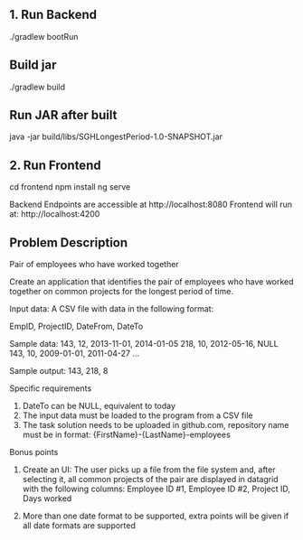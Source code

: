 ## 1. Run Backend
./gradlew bootRun

## Build jar
./gradlew build

## Run JAR after built
java -jar build/libs/SGHLongestPeriod-1.0-SNAPSHOT.jar


## 2. Run Frontend
cd frontend
npm install
ng serve

Backend Endpoints are accessible at http://localhost:8080
Frontend will run at: http://localhost:4200


## Problem Description
Pair of employees who have worked together

Create an application that identifies the pair of employees who have worked
together on common projects for the longest period of time.

Input data:
A CSV file with data in the following format:

EmpID, ProjectID, DateFrom, DateTo

Sample data:
143, 12, 2013-11-01, 2014-01-05
218, 10, 2012-05-16, NULL
143, 10, 2009-01-01, 2011-04-27
...

Sample output:
143, 218, 8

Specific requirements
1) DateTo can be NULL, equivalent to today
2) The input data must be loaded to the program from a CSV file
3) The task solution needs to be uploaded in github.com, repository name must be in format:
   {FirstName}-{LastName}-employees

Bonus points

1) Create an UI:
   The user picks up a file from the file system and, after selecting it, all common projects of the
   pair are displayed in datagrid with the following columns:
   Employee ID #1, Employee ID #2, Project ID, Days worked

2) More than one date format to be supported, extra points will be given if all date formats are
   supported

